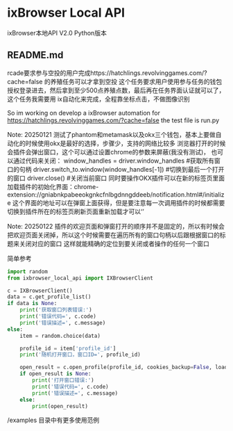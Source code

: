 # ixBrowser Local API

ixBrowser本地API V2.0 Python版本

## README.md
rcade要求参与空投的用户完成https://hatchlings.revolvinggames.com/?cache=false 的养殖任务可以才拿到空投
这个任务要求用户使用参与任务的钱包授权登录进去，然后拿到至少500点养殖点数，最后再在任务界面认证就可以了，这个任务我需要用
ix自动化来完成，全程靠坐标点击，不做图像识别

So im working on develop a ixBrowser automation for https://hatchlings.revolvinggames.com/?cache=false
the test file is run.py

Note: 20250121
测试了phantom和metamask以及okx三个钱包，基本上要做自动化的时候使用okx是最好的选择，步骤少，支持的网络比较多
浏览器打开的时候会插件会弹出窗口，这个可以通过设置chrome的参数来屏蔽(我没有测试)，
也可以通过代码来关闭：
window_handles = driver.window_handles    #获取所有窗口的句柄
driver.switch_to.window(window_handles[-1])  #切换到最后一个打开的窗口
driver.close()    #关闭当前窗口
同时要操作OKX插件可以在新的标签页里面加载插件的初始化界面：chrome-extension://gniabnkpabeeokgnkcfnlbgdnngddeeb/notification.html#/initialize
这个界面的地址可以在弹窗上面获得，但是要注意每一次调用插件的时候都需要切换到插件所在的标签页刷新页面重新加载才可以‘’

Note: 20250122
插件的欢迎页面和弹窗打开的顺序并不是固定的，所以有时候会把欢迎页面关闭掉，所以这个时候需要在遍历所有的窗口句柄以后跟根据窗口的标题来关闭对应的窗口
这样就能精确的定位到要关闭或者操作的任何一个窗口

简单参考
```python
import random
from ixbrowser_local_api import IXBrowserClient

c = IXBrowserClient()
data = c.get_profile_list()
if data is None:
    print('获取窗口列表错误:')
    print('错误代码=', c.code)
    print('错误描述=', c.message)
else:
	item = random.choice(data)

	profile_id = item['profile_id']
	print('随机打开窗口，窗口ID=', profile_id)

	open_result = c.open_profile(profile_id, cookies_backup=False, load_profile_info_page=False)
	if open_result is None:
		print('打开窗口错误:')
		print('错误代码=', c.code)
		print('错误描述=', c.message)
	else:
		print(open_result)
```

/examples 目录中有更多使用范例

